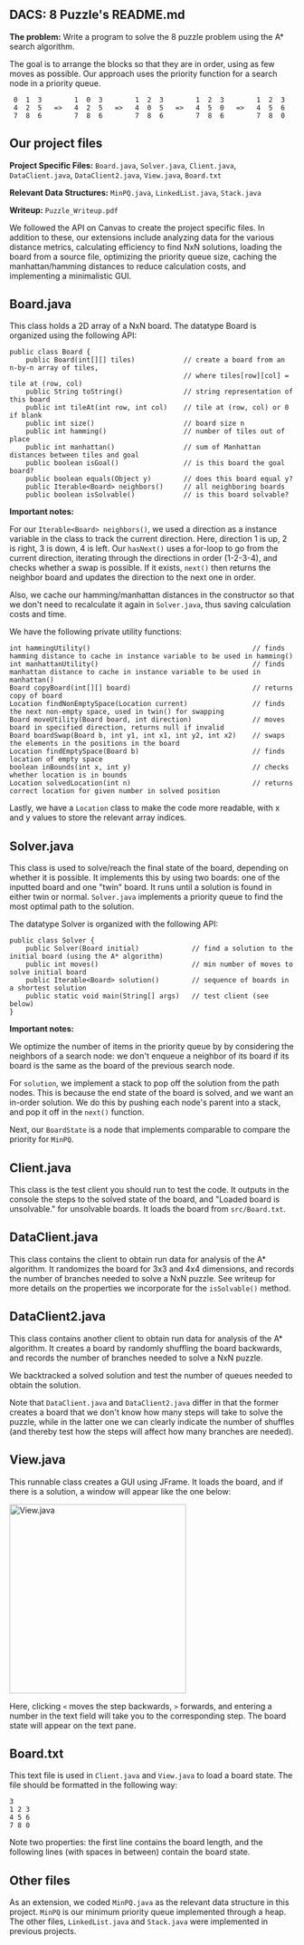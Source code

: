 ## DACS: 8 Puzzle's README.md

**The problem:** Write a program to solve the 8 puzzle problem using the A* search algorithm.

The goal is to arrange the blocks so that they are in order, using as few moves as possible. Our approach uses the priority function for a search node in a priority queue.

```
 0  1  3        1  0  3        1  2  3        1  2  3        1  2  3
 4  2  5   =>   4  2  5   =>   4  0  5   =>   4  5  0   =>   4  5  6
 7  8  6        7  8  6        7  8  6        7  8  6        7  8  0
```

## Our project files

**Project Specific Files:** `Board.java`, `Solver.java`, `Client.java`, `DataClient.java`, `DataClient2.java`, `View.java`, `Board.txt`

**Relevant Data Structures:** `MinPQ.java`, `LinkedList.java`, `Stack.java`

**Writeup:** `Puzzle_Writeup.pdf`

We followed the API on Canvas to create the project specific files. In addition to these, our extensions include analyzing data for the various distance metrics, calculating efficiency to find NxN solutions, loading the board from a source file, optimizing the priority queue size, caching the manhattan/hamming distances to reduce calculation costs, and implementing a minimalistic GUI.

## Board.java

This class holds a 2D array of a NxN board. The datatype Board is organized using the following API:

```
public class Board {
    public Board(int[][] tiles)            // create a board from an n-by-n array of tiles,
                                           // where tiles[row][col] = tile at (row, col)
    public String toString()               // string representation of this board
    public int tileAt(int row, int col)    // tile at (row, col) or 0 if blank
    public int size()                      // board size n
    public int hamming()                   // number of tiles out of place
    public int manhattan()                 // sum of Manhattan distances between tiles and goal
    public boolean isGoal()                // is this board the goal board?
    public boolean equals(Object y)        // does this board equal y?
    public Iterable<Board> neighbors()     // all neighboring boards
    public boolean isSolvable()            // is this board solvable?

```

**Important notes:**

For our `Iterable<Board> neighbors()`, we used a direction as a instance variable in the class to track the current direction. Here, direction 1 is up, 2 is right, 3 is down, 4 is left. Our `hasNext()` uses a for-loop to go from the current direction, iterating through the directions in order (1-2-3-4), and checks whether a swap is possible. If it exists, `next()` then returns the neighbor board and updates the direction to the next one in order.

Also, we cache our hamming/manhattan distances in the constructor so that we don't need to recalculate it again in `Solver.java`, thus saving calculation costs and time.

We have the following private utility functions:

```
int hammingUtility()										// finds hamming distance to cache in instance variable to be used in hamming()
int manhattanUtility()										// finds manhattan distance to cache in instance variable to be used in manhattan()
Board copyBoard(int[][] board)								// returns copy of board
Location findNonEmptySpace(Location current)				// finds the next non-empty space, used in twin() for swapping
Board moveUtility(Board board, int direction)				// moves board in specified direction, returns null if invalid
Board boardSwap(Board b, int y1, int x1, int y2, int x2)	// swaps the elements in the positions in the board
Location findEmptySpace(Board b)							// finds location of empty space
boolean inBounds(int x, int y)								// checks whether location is in bounds
Location solvedLocation(int n)								// returns correct location for given number in solved position
```

Lastly, we have a `Location` class to make the code more readable, with x and y values to store the relevant array indices.

## Solver.java

This class is used to solve/reach the final state of the board, depending on whether it is possible. It implements this by using two boards: one of the inputted board and one "twin" board. It runs until a solution is found in either twin or normal. `Solver.java` implements a priority queue to find the most optimal path to the solution.

The datatype Solver is organized with the following API:

```
public class Solver {
    public Solver(Board initial)             // find a solution to the initial board (using the A* algorithm)
    public int moves()                       // min number of moves to solve initial board
    public Iterable<Board> solution()        // sequence of boards in a shortest solution
    public static void main(String[] args)   // test client (see below)
}
```

**Important notes:**

We optimize the number of items in the priority queue by by considering the neighbors of a search node: we don't enqueue a neighbor of its board if its board is the same as the board of the previous search node.

For `solution`, we implement a stack to pop off the solution from the path nodes. This is because the end state of the board is solved, and we want an in-order solution. We do this by pushing each node's parent into a stack, and pop it off in the `next()` function.

Next, our `BoardState` is a node that implements comparable to compare the priority for `MinPQ`.

## Client.java

This class is the test client you should run to test the code. It outputs in the console the steps to the solved state of the board, and "Loaded board is unsolvable." for unsolvable boards. It loads the board from `src/Board.txt`.

## DataClient.java

This class contains the client to obtain run data for analysis of the A* algorithm. It randomizes the board for 3x3 and 4x4 dimensions, and records the number of branches needed to solve a NxN puzzle. See writeup for more details on the properties we incorporate for the `isSolvable()` method.

## DataClient2.java

This class contains another client to obtain run data for analysis of the A* algorithm. It creates a board by randomly shuffling the board backwards, and records the number of branches needed to solve a NxN puzzle.

We backtracked a solved solution and test the number of queues needed to obtain the solution.

Note that `DataClient.java` and `DataClient2.java` differ in that the former creates a board that we don't know how many steps will take to solve the puzzle, while in the latter one we can clearly indicate the number of shuffles (and thereby test how the steps will affect how many branches are needed).

## View.java

This runnable class creates a GUI using JFrame. It loads the board, and if there is a solution, a window will appear like the one below:

<img src="https://i.imgur.com/mMzaAGV.png" alt="View.java"
	title="View.java" width="312" height="334" />

Here, clicking `<` moves the step backwards, `>` forwards, and entering a number in the text field will take you to the corresponding step. The board state will appear on the text pane.

## Board.txt

This text file is used in `Client.java` and `View.java` to load a board state. The file should be formatted in the following way:

```
3
1 2 3
4 5 6
7 8 0
```

Note two properties: the first line contains the board length, and the following lines (with spaces in between) contain the board state.

## Other files
As an extension, we coded `MinPQ.java` as the relevant data structure in this project. `MinPQ` is our minimum priority queue implemented through a heap. The other files, `LinkedList.java` and `Stack.java` were implemented in previous projects.
